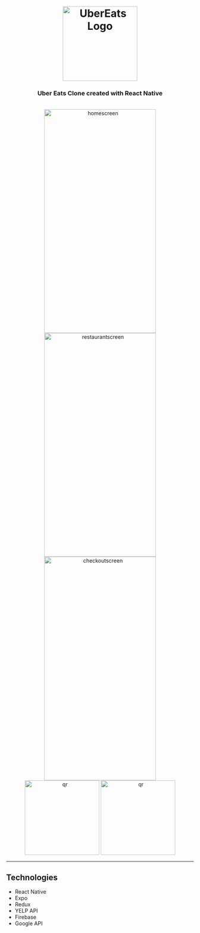 <h1 align="center">
  <img width="200px" src="https://upload.wikimedia.org/wikipedia/commons/thumb/b/b3/Uber_Eats_2020_logo.svg/1280px-Uber_Eats_2020_logo.svg.png" alt="UberEats Logo" />
  <br />
</h1>

<h3 align="center">
   Uber  Eats Clone created with React Native</a>
</h3>

<div style="display: inline_block" align="center"><br>
  <img width="300px" height="600px" style="object-fit: contain" src="https://user-images.githubusercontent.com/75967993/201351909-66954258-36c6-4221-84e9-134ebb187af6.png" alt="homescreen"/>
  <img width="300px" height="600px"" style="object-fit: contain" src="https://user-images.githubusercontent.com/75967993/201351917-bc4906a0-0b48-4a84-b9c9-c852309a6c81.png" alt="restaurantscreen" />
  <img width="300px" height="600px" style="object-fit: contain" src="https://user-images.githubusercontent.com/75967993/201351906-c867a13f-3290-4f3f-8413-926b26e50363.png" alt="checkoutscreen" />
</div>

<div align="center">
  <a href="#"><img src="exp://exp.host/@flexnerr/blank?release-channel=default" alt="qr" width="200" height="200" /></a>
  <a href="#"><img src="https://user-images.githubusercontent.com/99184393/182557606-b36f2540-1260-42bf-b547-ed5832e3615e.png" alt="qr" width="200" height="200" /></a>
</div>

---

## Technologies

- React Native
- Expo
- Redux
- YELP API
- Firebase
- Google API
